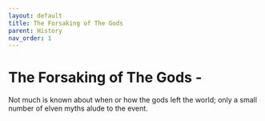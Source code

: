 ```yaml
---
layout: default
title: The Forsaking of The Gods
parent: History
nav_order: 1
---
```


# The Forsaking of The Gods - 

Not much is known about when or how the gods left the world; only a small number of elven myths alude to the event.